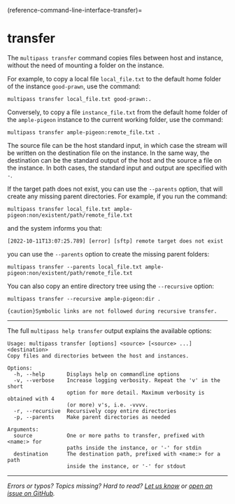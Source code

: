 (reference-command-line-interface-transfer)=
# transfer

The `multipass transfer` command copies files between host and instance, without the need of mounting a folder on the instance.

For example, to copy a local file `local_file.txt` to the default home folder of the instance `good-prawn`, use the command:

```plain
multipass transfer local_file.txt good-prawn:.
```

Conversely, to copy a file `instance_file.txt` from the default home folder of the `ample-pigeon` instance to the current working folder, use the command:

```plain
multipass transfer ample-pigeon:remote_file.txt .
```

The source file can be the host standard input, in which case the stream will be written on the destination file on the instance. In the same way, the destination can be the standard output of the host and the source a file on the instance. In both cases, the standard input and output are specified with `-`.

If the target path does not exist, you can use the `--parents` option, that will create any missing parent directories. For example, if you run the command:

```plain
multipass transfer local_file.txt ample-pigeon:non/existent/path/remote_file.txt
```

and the system informs you that:

```plain
[2022-10-11T13:07:25.789] [error] [sftp] remote target does not exist
```

you can use the `--parents` option to create the missing parent folders:

```plain
multipass transfer --parents local_file.txt ample-pigeon:non/existent/path/remote_file.txt
```

You can also copy an entire directory tree using the `--recursive` option:

```plain
multipass transfer --recursive ample-pigeon:dir .
```

```{caution}Symbolic links are not followed during recursive transfer.```

---

The full `multipass help transfer` output explains the available options:
```plain
Usage: multipass transfer [options] <source> [<source> ...] <destination>
Copy files and directories between the host and instances.

Options:
  -h, --help       Displays help on commandline options
  -v, --verbose    Increase logging verbosity. Repeat the 'v' in the short
                   option for more detail. Maximum verbosity is obtained with 4
                   (or more) v's, i.e. -vvvv.
  -r, --recursive  Recursively copy entire directories
  -p, --parents    Make parent directories as needed

Arguments:
  source           One or more paths to transfer, prefixed with <name:> for
                   paths inside the instance, or '-' for stdin
  destination      The destination path, prefixed with <name:> for a path
                   inside the instance, or '-' for stdout
```

---

*Errors or typos? Topics missing? Hard to read? <a href="https://docs.google.com/forms/d/e/1FAIpQLSd0XZDU9sbOCiljceh3rO_rkp6vazy2ZsIWgx4gsvl_Sec4Ig/viewform?usp=pp_url&entry.317501128=https://multipass.run/docs/transfer-command" target="_blank">Let us know</a> or <a href="https://github.com/canonical/multipass/issues/new/choose" target="_blank">open an issue on GitHub</a>.*

